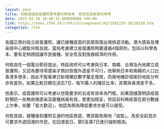 ```yaml
---
layout: post
title: 何栢良指疫苗護照需考慮科學為本　安全性及經濟作用等
date: 2021-03-18 10:48:15.000000000 +08:00
link: https://news.rthk.hk/rthk/ch/component/k2/1581239-20210318.htm
categories: rthk
---
```


各國正商討設立疫苗護照，讓已接種疫苗的民眾恢復出境旅遊活動。港大感染及傳染病中心總監何栢良說，當局考慮建立疫苗護照時要遵循4個原則，包括以科學為本、要有足夠誘因讓市民接種、安全性及對挽救經濟的作用。

何栢良在一個電台節目提出，特區政府可以考慮與日本、南韓、台灣及內地建立疫苗護照，又認為要待零感染才商討恢復外遊是不可行，他舉例日本和南韓的人口比香港多很多，因此不能看單日新增確診數字釐定風險，而兩地確診個案的地區分布亦有差別，如果比較日韓在過去7日，每10萬人的確診比率，其實與香港差不多。 

他表示，疫苗護照可以考慮以世衛要求的五成有效率為門檻，如果證據證明該疫苗對預防一些無病徵感染及變種病毒有效，會更加穩妥，但目前科興疫苗在部分數據上欠奉，如要「皆大歡迎」，他認為稍為降低要求亦是可以接受。

何栢良說，接種後到護照互通的地區旅遊，應該豁免兩地「疫監」，為安全起見亦可要求外遊回港的市民，在回港首日、第5及第7日進行強制檢測。
